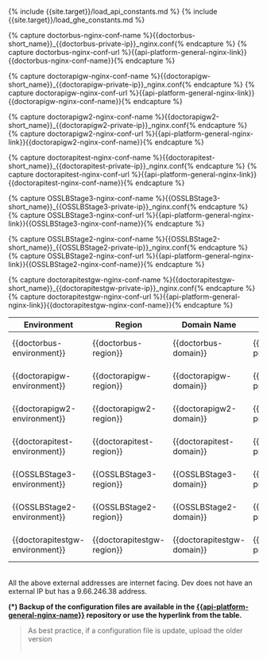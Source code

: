{% include {{site.target}}/load_api_constants.md %}
{% include {{site.target}}/load_ghe_constants.md %}

{% capture doctorbus-nginx-conf-name %}{{doctorbus-short_name}}_{{doctorbus-private-ip}}_nginx.conf{% endcapture %}
{% capture doctorbus-nginx-conf-url %}{{api-platform-general-nginx-link}}{{doctorbus-nginx-conf-name}}{% endcapture %}

{% capture doctorapigw-nginx-conf-name %}{{doctorapigw-short_name}}_{{doctorapigw-private-ip}}_nginx.conf{% endcapture %}
{% capture doctorapigw-nginx-conf-url %}{{api-platform-general-nginx-link}}{{doctorapigw-nginx-conf-name}}{% endcapture %}

{% capture doctorapigw2-nginx-conf-name %}{{doctorapigw2-short_name}}_{{doctorapigw2-private-ip}}_nginx.conf{% endcapture %}
{% capture doctorapigw2-nginx-conf-url %}{{api-platform-general-nginx-link}}{{doctorapigw2-nginx-conf-name}}{% endcapture %}


{% capture doctorapitest-nginx-conf-name %}{{doctorapitest-short_name}}_{{doctorapitest-private-ip}}_nginx.conf{% endcapture %}
{% capture doctorapitest-nginx-conf-url %}{{api-platform-general-nginx-link}}{{doctorapitest-nginx-conf-name}}{% endcapture %}

{% capture OSSLBStage3-nginx-conf-name %}{{OSSLBStage3-short_name}}_{{OSSLBStage3-private-ip}}_nginx.conf{% endcapture %}
{% capture OSSLBStage3-nginx-conf-url %}{{api-platform-general-nginx-link}}{{OSSLBStage3-nginx-conf-name}}{% endcapture %}

{% capture OSSLBStage2-nginx-conf-name %}{{OSSLBStage2-short_name}}_{{OSSLBStage2-private-ip}}_nginx.conf{% endcapture %}
{% capture OSSLBStage2-nginx-conf-url %}{{api-platform-general-nginx-link}}{{OSSLBStage2-nginx-conf-name}}{% endcapture %}

{% capture doctorapitestgw-nginx-conf-name %}{{doctorapitestgw-short_name}}_{{doctorapitestgw-private-ip}}_nginx.conf{% endcapture %}
{% capture doctorapitestgw-nginx-conf-url %}{{api-platform-general-nginx-link}}{{doctorapitestgw-nginx-conf-name}}{% endcapture %}


| Environment | Region    | Domain Name                 | Internal IP    | External IP     | Nginx Conf*                        |
| ----------- | --------- | --------------------------- | -------------- | --------------- | -----------------------------------|
|{{doctorbus-environment}}|{{doctorbus-region}}|{{doctorbus-domain}}|{{doctorbus-private-ip}}|{{doctorbus-public-ip}}|[{{doctorbus-nginx-conf-name}}]({{doctorbus-nginx-conf-url}})|
|{{doctorapigw-environment}}|{{doctorapigw-region}}|{{doctorapigw-domain}}|{{doctorapigw-private-ip}}|{{doctorapigw-public-ip}}|[{{doctorapigw-nginx-conf-name}}]({{doctorapigw-nginx-conf-url}})|
|{{doctorapigw2-environment}}|{{doctorapigw2-region}}|{{doctorapigw2-domain}}|{{doctorapigw2-private-ip}}|{{doctorapigw2-public-ip}}|[{{doctorapigw2-nginx-conf-name}}]({{doctorapigw2-nginx-conf-url}}) |
| {{doctorapitest-environment}} | {{doctorapitest-region}} | {{doctorapitest-domain}} | {{doctorapitest-private-ip}} | {{doctorapitest-public-ip}} | [{{doctorapitest-nginx-conf-name}}]({{doctorapitest-nginx-conf-url}}) |
| {{OSSLBStage3-environment}} | {{OSSLBStage3-region}} | {{OSSLBStage3-domain}} | {{OSSLBStage3-private-ip}} | {{OSSLBStage3-public-ip}} | [{{OSSLBStage3-nginx-conf-name}}]({{OSSLBStage3-nginx-conf-url}}) |
| {{OSSLBStage2-environment}} | {{OSSLBStage2-region}} | {{OSSLBStage2-domain}} | {{OSSLBStage2-private-ip}} | {{OSSLBStage2-public-ip}} | [{{OSSLBStage2-nginx-conf-name}}]({{OSSLBStage2-nginx-conf-url}}) |
| {{doctorapitestgw-environment}} | {{doctorapitestgw-region}} | {{doctorapitestgw-domain}} | {{doctorapitestgw-private-ip}} | {{doctorapitestgw-public-ip}} | [{{doctorapitestgw-nginx-conf-name}}]({{doctorapitestgw-nginx-conf-url}}) |

<br>
All the above external addresses are internet facing. Dev does not have an external IP but has a 9.66.246.38 address.

**(*) Backup of the configuration files are available in the [{{api-platform-general-nginx-name}}]({{api-platform-general-nginx-link}}) repository or use the hyperlink from the table.**
> As best practice, if a configuration file is update, upload the older version
<br><br>
